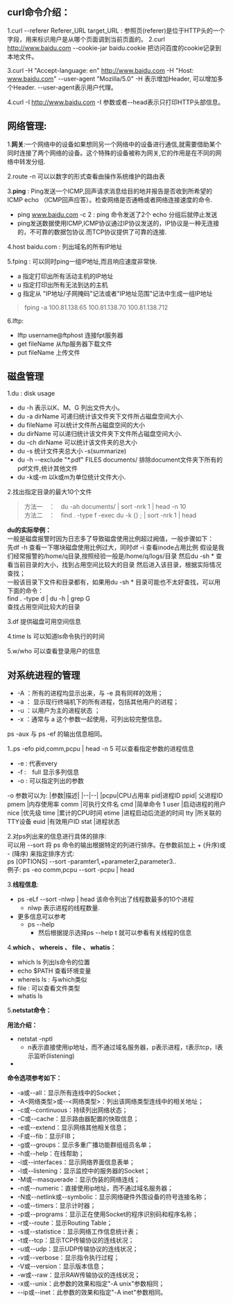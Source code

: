 ## curl命令介绍：
1.curl --referer Referer_URL target_URL : 参照页(referer)是位于HTTP头的一个字段，用来标识用户是从哪个页面调到当前页面的。
2.curl http://www.baidu.com --cookie-jar baidu.cookie 把访问百度的cookie记录到本地文件。

3.curl -H "Accept-language: en" http://www.baidu.com -H "Host: www.baidu.com" --user-agent "Mozilla/5.0" -H 表示增加Header, 可以增加多个Header. --user-agent表示用户代理。

4.curl -I http://www.baidu.com  -I 参数或者--head表示只打印HTTP头部信息。

## 网络管理:
1.**网关**:一个网络中的设备如果想同另一个网络中的设备进行通信,就需要借助某个同时连接了两个网络的设备。这个特殊的设备被称为网关,它的作用是在不同的网络中转发分组.

2.route -n 可以以数字的形式查看由操作系统维护的路由表

3.**ping** : Ping发送一个ICMP,回声请求消息给目的地并报告是否收到所希望的ICMP echo （ICMP回声应答）。检查网络是否通畅或者网络连接速度的命令.
- ping www.baidu.com -c 2 :  ping 命令发送了2个 echo 分组后就停止发送
- ping发送数据使用ICMP,ICMP协议通过IP协议发送的，IP协议是一种无连接的，不可靠的数据包协议.而TCP协议提供了可靠的连接.

4.host baidu.com : 列出域名的所有IP地址

5.fping : 可以同时ping一组IP地址,而且响应速度非常快.
- a 指定打印出所有活动主机的IP地址
- u 指定打印出所有无法到达的主机
- g 指定从 "IP地址/子网掩码"记法或者"IP地址范围"记法中生成一组IP地址

> fping -a 100.81.138.65 100.81.138.70 100.81.138.712

6.lftp:
- lftp username@ftphost 连接fpt服务器
- get fileName 从ftp服务器下载文件
- put fileName 上传文件
## 磁盘管理
1.du : disk usage
- du -h 表示以K、M、G 列出文件大小。
- du -a dirName 可递归统计该文件夹下文件所占磁盘空间大小.
- du fileName 可以统计文件所占磁盘空间的大小
- du dirName 可以递归统计该文件夹下文件所占磁盘空间大小.
- du -ch dirName 可以统计该文件夹的总大小
- du -s 统计文件夹总大小 -s(summarize)
- du -h --exclude "*.pdf" FILES documents/ 排除document文件夹下所有的pdf文件,统计其他文件
- du -k或-m 以k或m为单位统计文件大小.

2.找出指定目录的最大10个文件
> 方法一　：　du -ah documents/ | sort -nrk 1 | head -n 10  
> 方法二　：　find . -type f -exec du -k {} \; | sort -nrk 1 | head

**du的实际举例：**  
一般是磁盘报警时因为日志多了导致磁盘使用比例超过阙值，一般步骤如下：  
先df -h 查看一下哪块磁盘使用比例过大，同时df -i 查看inode占用比例
假设是我们经常报警的/home/q目录,按照经验一般是/home/q/logs/目录
然后du -sh * 查看当前目录的大小，找到占用空间比较大的目录
然后进入该目录，根据实际情况查找；  
一般该目录下文件和目录都有，如果用du -sh * 目录可能也不太好查找，可以用下面的命令：  
find . -type d | du -h | grep G  
查找占用空间比较大的目录


3.df 提供磁盘可用空间信息

4.time ls 可以知道ls命令执行的时间

5.w/who 可以查看登录用户的信息

## 对系统进程的管理
- -A ：所有的进程均显示出来，与 -e 具有同样的效用；
- -a ： 显示现行终端机下的所有进程，包括其他用户的进程；
- -u ：以用户为主的进程状态 ；
- -x ：通常与 a 这个参数一起使用，可列出较完整信息。

ps -aux 与 ps -ef 的输出信息相同。

1..ps -efo pid,comm,pcpu | head -n 5 可以查看指定参数的进程信息
- -e : 代表every
- -f :　full 显示多列信息
- -o : 可以指定列出的参数

-o 参数可以为:
|参数|描述|
|--|--|
|pcpu|CPU占用率
pid|进程ID
ppid| 父进程ID
pmem |内存使用率
comm |可执行文件名
cmd |简单命令 1
user |启动进程的用户
nice |优先级
time |累计的CPU时间
etime |进程启动后流逝的时间
tty |所关联的TTY设备
euid |有效用户ID
stat |进程状态

2.对ps列出来的信息进行具体的排序:  
可以用 --sort 将 ps 命令的输出根据特定的列进行排序。在参数前加上 + (升序)或 - (降序)
来指定排序方式:  
ps [OPTIONS] --sort -paramter1,+parameter2,parameter3..  
例子: ps -eo comm,pcpu --sort -pcpu | head

3.**线程信息**:
- ps -eLf --sort -nlwp | head 该命令列出了线程数最多的10个进程
    - nlwp 表示进程的线程数量.
- 更多信息可以参考
    - ps --help
        - 然后根据提示选择ps --help t 就可以参看有关线程的信息

4.**which 、 whereis 、 file 、 whatis：**
- which ls 列出ls命令的位置
- echo $PATH 查看环境变量
- whereis ls : 与which类似
- file : 可以查看文件类型
- whatis ls 

5.**netstat命令：**

**用法介绍：**
- netstat -nptl
    - n表示直接使用ip地址，而不通过域名服务器，p表示进程，t表示tcp，l表示监听(listening)
- 

**命令选项参考如下：**
- -a或--all：显示所有连线中的Socket； 
- -A<网络类型>或--<网络类型>：列出该网络类型连线中的相关地址； 
- -c或--continuous：持续列出网络状态； 
- -C或--cache：显示路由器配置的快取信息； 
- -e或--extend：显示网络其他相关信息； 
- -F或--fib：显示FIB； 
- -g或--groups：显示多重广播功能群组组员名单； 
- -h或--help：在线帮助； 
- -i或--interfaces：显示网络界面信息表单； 
- -l或--listening：显示监控中的服务器的Socket； 
- -M或--masquerade：显示伪装的网络连线； 
- -n或--numeric：直接使用ip地址，而不通过域名服务器； 
- -N或--netlink或--symbolic：显示网络硬件外围设备的符号连接名称； 
- -o或--timers：显示计时器； 
- -p或--programs：显示正在使用Socket的程序识别码和程序名称； 
- -r或--route：显示Routing Table； 
- -s或--statistice：显示网络工作信息统计表； 
- -t或--tcp：显示TCP传输协议的连线状况； 
- -u或--udp：显示UDP传输协议的连线状况； 
- -v或--verbose：显示指令执行过程； 
- -V或--version：显示版本信息； 
- -w或--raw：显示RAW传输协议的连线状况； 
- -x或--unix：此参数的效果和指定"-A unix"参数相同； 
- --ip或--inet：此参数的效果和指定"-A inet"参数相同。